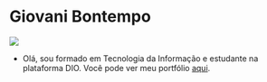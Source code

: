 # Giovani Bontempo

![](https://gio-bon.github.io/assets/profile.jpg)

- Olá, sou formado em Tecnologia da Informação e estudante na plataforma DIO. Você pode ver meu portfólio [aqui](https://gio-bon.github.io/).
